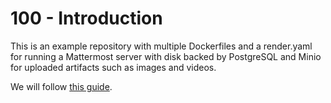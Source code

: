 # 100 - Introduction

This is an example repository with multiple Dockerfiles and a render.yaml for running a Mattermost server with disk backed by PostgreSQL and Minio for uploaded artifacts such as images and videos.

We will follow [this guide](https://render.com/docs/deploy-mattermost).
